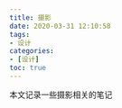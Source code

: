 ```yaml
---
title: 摄影
date: 2020-03-31 12:10:58
tags: 
- 设计
categories:
- [设计]
toc: true
---
```

本文记录一些摄影相关的笔记
<!-- more -->

